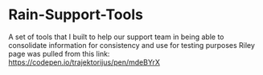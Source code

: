 # Rain-Support-Tools
A set of tools that I built to help our support team in being able to consolidate information for consistency and use for testing purposes
Riley page was pulled from this link: https://codepen.io/trajektorijus/pen/mdeBYrX

